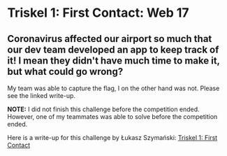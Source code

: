 # Triskel 1: First Contact: Web 17
## Coronavirus affected our airport so much that our dev team developed an app to keep track of it! I mean they didn't have much time to make it, but what could go wrong?

My team was able to capture the flag, I on the other hand was not. Please see the linked write-up.


**NOTE:** I did not finish this challenge before the competition ended. However, one of my teammates was able to solve before the competition ended.

Here is a write-up for this challenge by Łukasz Szymański: [Triskel 1: First Contact](https://szymanski.ninja/en/ctfwriteups/2021/norzhctf2021/triskel-1-first-contact/)
